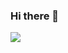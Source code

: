 ### Hi there 👋

<a href="https://brtknr.com/">
  <img src="https://github-readme-stats.vercel.app/api/top-langs/?username=brtknr&hide=html,ruby,jupyter%20notebook&theme=radical&langs_count=10" />
</a>

<!--
**brtknr/brtknr** is a ✨ _special_ ✨ repository because its `README.md` (this file) appears on your GitHub profile.

Here are some ideas to get you started:

- 🔭 I’m currently working on ...
- 🌱 I’m currently learning ...
- 👯 I’m looking to collaborate on ...
- 🤔 I’m looking for help with ...
- 💬 Ask me about ...
- 📫 How to reach me: ...
- 😄 Pronouns: ...
- ⚡ Fun fact: ...
-->

